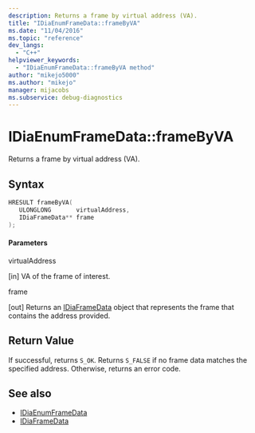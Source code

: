 ```yaml
---
description: Returns a frame by virtual address (VA).
title: "IDiaEnumFrameData::frameByVA"
ms.date: "11/04/2016"
ms.topic: "reference"
dev_langs:
  - "C++"
helpviewer_keywords:
  - "IDiaEnumFrameData::frameByVA method"
author: "mikejo5000"
ms.author: "mikejo"
manager: mijacobs
ms.subservice: debug-diagnostics
---
```


# IDiaEnumFrameData::frameByVA

Returns a frame by virtual address (VA).

## Syntax

```c++
HRESULT frameByVA( 
   ULONGLONG       virtualAddress,
   IDiaFrameData** frame
);
```

#### Parameters

virtualAddress

[in] VA of the frame of interest.

frame

[out] Returns an [IDiaFrameData](../../debugger/debug-interface-access/idiaframedata.md) object that represents the frame that contains the address provided.

## Return Value

If successful, returns `S_OK`. Returns `S_FALSE` if no frame data matches the specified address. Otherwise, returns an error code.

## See also

- [IDiaEnumFrameData](../../debugger/debug-interface-access/idiaenumframedata.md)
- [IDiaFrameData](../../debugger/debug-interface-access/idiaframedata.md)
